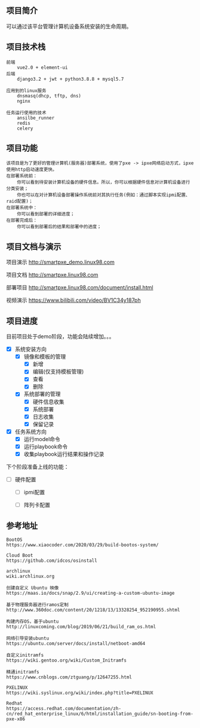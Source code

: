 ## 项目简介

可以通过该平台管理计算机设备系统安装的生命周期。

## 项目技术栈

```
前端
	vue2.0 + element-ui
后端
	django3.2 + jwt + python3.8.8 + mysql5.7
	
应用到的linux服务
	dnsmasq(dhcp, tftp, dns)
	nginx

任务运行使用的技术
	ansilbe_runner
	redis
	celery
```

## 项目功能

```
该项目是为了更好的管理计算机(服务器)部署系统，使用了pxe -> ipxe网络启动方式，ipxe使用http启动速度更快。
在部署系统前：
	你可以看到待安装计算机设备的硬件信息。所以，你可以根据硬件信息对计算机设备进行分类安装；
	你也可以在对计算机设备部署操作系统前对其执行任务(例如：通过脚本实现ipmi配置、raid配置)；
在部署系统中：
	你可以看到部署的详细进度；
在部署完成后：
	你可以看到部署后的结果和部署中的进度；
```

## 项目文档与演示

项目演示 http://smartpxe_demo.linux98.com

项目文档 http://smartpxe.linux98.com

部署项目 http://smartpxe.linux98.com/document/install.html

视频演示 https://www.bilibili.com/video/BV1C34y187ph

## 项目进度

目前项目处于demo阶段，功能会陆续增加。。。

- [x] 系统安装方向
  - [x] 镜像和模板的管理
    - [x] 新增
    - [x] 编辑(仅支持模板管理)
    - [x] 查看
    - [x] 删除
  - [x] 系统部署的管理
    - [x] 硬件信息收集
    - [x] 系统部署
    - [x] 日志收集
    - [x] 保留记录
- [x] 任务系统方向
  - [x] 运行model命令
  - [x] 运行playbook命令
  - [x] 收集playbook运行结果和操作记录

下个阶段准备上线的功能：
- [ ] 硬件配置
  - [ ] ipmi配置
  - [ ] 阵列卡配置


## 参考地址

```
BootOS
https://www.xiaocoder.com/2020/03/29/build-bootos-system/

Cloud Boot
https://github.com/idcos/osinstall

archlinux
wiki.archlinux.org

创建自定义 Ubuntu 映像
https://maas.io/docs/snap/2.9/ui/creating-a-custom-ubuntu-image

基于物理服务器进行ramos定制
http://www.360doc.com/content/20/1218/13/13328254_952190955.shtml

构建内存OS，基于ubuntu
http://linuxcoming.com/blog/2019/06/21/build_ram_os.html

网络引导安装ubuntu
https://ubuntu.com/server/docs/install/netboot-amd64

自定义initramfs
https://wiki.gentoo.org/wiki/Custom_Initramfs

精通initramfs
https://www.cnblogs.com/ztguang/p/12647255.html

PXELINUX
https://wiki.syslinux.org/wiki/index.php?title=PXELINUX

Redhat
https://access.redhat.com/documentation/zh-cn/red_hat_enterprise_linux/6/html/installation_guide/sn-booting-from-pxe-x86
```
